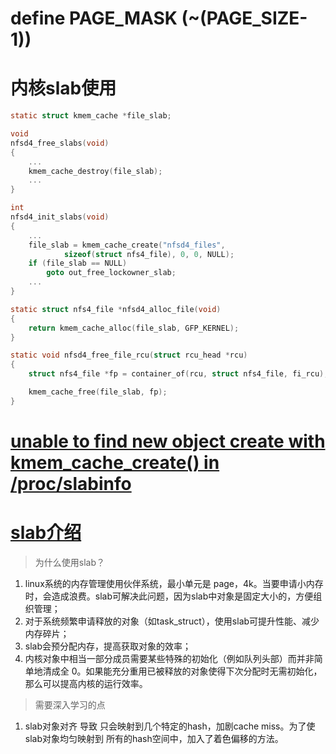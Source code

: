 # define PAGE_MASK      (~(PAGE_SIZE-1))
# 内核slab使用
```c
static struct kmem_cache *file_slab;

void
nfsd4_free_slabs(void)
{
	...
	kmem_cache_destroy(file_slab);
	...
}

int
nfsd4_init_slabs(void)
{
	...
	file_slab = kmem_cache_create("nfsd4_files",
			sizeof(struct nfs4_file), 0, 0, NULL);
	if (file_slab == NULL)
		goto out_free_lockowner_slab;
	...
}

static struct nfs4_file *nfsd4_alloc_file(void)
{
	return kmem_cache_alloc(file_slab, GFP_KERNEL);
}

static void nfsd4_free_file_rcu(struct rcu_head *rcu)
{
	struct nfs4_file *fp = container_of(rcu, struct nfs4_file, fi_rcu);

	kmem_cache_free(file_slab, fp);
}
```

# [unable to find new object create with kmem_cache_create() in /proc/slabinfo](https://stackoverflow.com/questions/24858424/unable-to-find-new-object-create-with-kmem-cache-create-in-proc-slabinfo/24872230)

# [slab介绍](https://blog.simowce.com/2015/11/01/linux-memory-managent-slab-allocator-and-kmalloc/)
> 为什么使用slab？   
1. linux系统的内存管理使用伙伴系统，最小单元是 page，4k。当要申请小内存时，会造成浪费。slab可解决此问题，因为slab中对象是固定大小的，方便组织管理；
2. 对于系统频繁申请释放的对象（如task_struct），使用slab可提升性能、减少内存碎片；
3. slab会预分配内存，提高获取对象的效率；
4. 内核对象中相当一部分成员需要某些特殊的初始化（例如队列头部）而并非简单地清成全 0。如果能充分重用已被释放的对象使得下次分配时无需初始化，那么可以提高内核的运行效率。
> 需要深入学习的点
1. slab对象对齐 导致 只会映射到几个特定的hash，加剧cache miss。为了使slab对象均匀映射到 所有的hash空间中，加入了着色偏移的方法。
